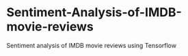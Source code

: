 # Sentiment-Analysis-of-IMDB-movie-reviews
Sentiment analysis of IMDB movie reviews using Tensorflow 

